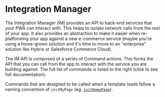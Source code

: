 # Integration Manager

The Integration Manager (IM) provides an API to back-end services that your PWA
can interact with. This helps to isolate network calls from the rest of your
app. It also provides an abstraction to make it easier when re-platforming your
app against a new e-commerce service (maybe you're using a home-grown solution
and it's time to move to an "enterprise" solution like Hybris or Salesforce
Commerce Cloud).

The IM API is composed of a series of Command actions. This forms the API that
you can call from the app to interact with the service you are building against.
The full list of commands is listed to the right (click to see full
documentation).

Commands that are designed to be called when a template loads follow a naming
convention of `initMyPage` (eg. [`initHomePage`](global.html#initHomePage)).

